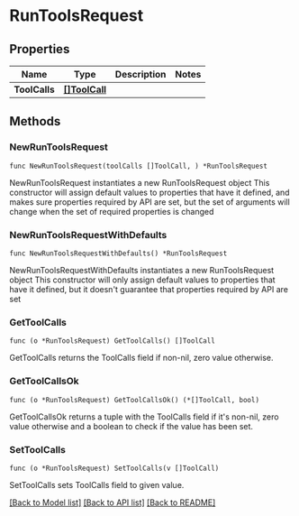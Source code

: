 # RunToolsRequest

## Properties

Name | Type | Description | Notes
------------ | ------------- | ------------- | -------------
**ToolCalls** | [**[]ToolCall**](ToolCall.md) |  | 

## Methods

### NewRunToolsRequest

`func NewRunToolsRequest(toolCalls []ToolCall, ) *RunToolsRequest`

NewRunToolsRequest instantiates a new RunToolsRequest object
This constructor will assign default values to properties that have it defined,
and makes sure properties required by API are set, but the set of arguments
will change when the set of required properties is changed

### NewRunToolsRequestWithDefaults

`func NewRunToolsRequestWithDefaults() *RunToolsRequest`

NewRunToolsRequestWithDefaults instantiates a new RunToolsRequest object
This constructor will only assign default values to properties that have it defined,
but it doesn't guarantee that properties required by API are set

### GetToolCalls

`func (o *RunToolsRequest) GetToolCalls() []ToolCall`

GetToolCalls returns the ToolCalls field if non-nil, zero value otherwise.

### GetToolCallsOk

`func (o *RunToolsRequest) GetToolCallsOk() (*[]ToolCall, bool)`

GetToolCallsOk returns a tuple with the ToolCalls field if it's non-nil, zero value otherwise
and a boolean to check if the value has been set.

### SetToolCalls

`func (o *RunToolsRequest) SetToolCalls(v []ToolCall)`

SetToolCalls sets ToolCalls field to given value.



[[Back to Model list]](../README.md#documentation-for-models) [[Back to API list]](../README.md#documentation-for-api-endpoints) [[Back to README]](../README.md)


